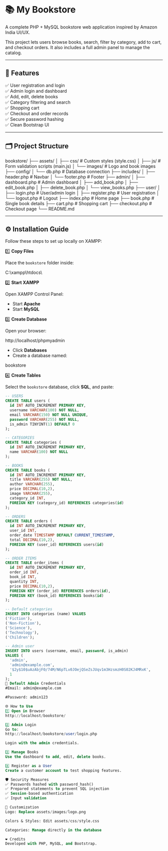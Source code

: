# 📚 My Bookstore

A complete PHP + MySQL bookstore web application inspired by Amazon India UI/UX.

This project lets users browse books, search, filter by category, add to cart, and checkout orders. It also includes a full admin panel to manage the catalog.

---

## 🚀 Features

✅ User registration and login  
✅ Admin login and dashboard  
✅ Add, edit, delete books  
✅ Category filtering and search  
✅ Shopping cart  
✅ Checkout and order records  
✅ Secure password hashing  
✅ Clean Bootstrap UI

---

## 🗂️ Project Structure

bookstore/
├── assets/
│ ├── css/ # Custom styles (style.css)
│ ├── js/ # Form validation scripts (main.js)
│ └── images/ # Logo and book images
├── config/
│ └── db.php # Database connection
├── includes/
│ ├── header.php # Navbar
│ └── footer.php # Footer
├── admin/
│ ├── dashboard.php # Admin dashboard
│ ├── add_book.php
│ ├── edit_book.php
│ ├── delete_book.php
│ └── view_books.php
├── user/
│ ├── login.php # User/admin login
│ ├── register.php # User registration
│ └── logout.php # Logout
├── index.php # Home page
├── book.php # Single book details
├── cart.php # Shopping cart
├── checkout.php # Checkout page
└── README.md

---

## ⚙️ Installation Guide

Follow these steps to set up locally on XAMPP:

1️⃣ **Copy Files**

Place the `bookstore` folder inside:

C:\xampp\htdocs\

2️⃣ **Start XAMPP**

Open XAMPP Control Panel:
- Start **Apache**
- Start **MySQL**

3️⃣ **Create Database**

Open your browser:

http://localhost/phpmyadmin

- Click **Databases**
- Create a database named:

bookstore

4️⃣ **Create Tables**

Select the `bookstore` database, click **SQL**, and paste:

```sql
-- USERS
CREATE TABLE users (
  id INT AUTO_INCREMENT PRIMARY KEY,
  username VARCHAR(100) NOT NULL,
  email VARCHAR(150) NOT NULL UNIQUE,
  password VARCHAR(255) NOT NULL,
  is_admin TINYINT(1) DEFAULT 0
);

-- CATEGORIES
CREATE TABLE categories (
  id INT AUTO_INCREMENT PRIMARY KEY,
  name VARCHAR(100) NOT NULL
);

-- BOOKS
CREATE TABLE books (
  id INT AUTO_INCREMENT PRIMARY KEY,
  title VARCHAR(255) NOT NULL,
  author VARCHAR(255),
  price DECIMAL(10,2),
  image VARCHAR(255),
  category_id INT,
  FOREIGN KEY (category_id) REFERENCES categories(id)
);

-- ORDERS
CREATE TABLE orders (
  id INT AUTO_INCREMENT PRIMARY KEY,
  user_id INT,
  order_date TIMESTAMP DEFAULT CURRENT_TIMESTAMP,
  total DECIMAL(10,2),
  FOREIGN KEY (user_id) REFERENCES users(id)
);

-- ORDER ITEMS
CREATE TABLE order_items (
  id INT AUTO_INCREMENT PRIMARY KEY,
  order_id INT,
  book_id INT,
  quantity INT,
  price DECIMAL(10,2),
  FOREIGN KEY (order_id) REFERENCES orders(id),
  FOREIGN KEY (book_id) REFERENCES books(id)
);

-- Default categories
INSERT INTO categories (name) VALUES
('Fiction'),
('Non-Fiction'),
('Science'),
('Technology'),
('Children');

-- Admin user
INSERT INTO users (username, email, password, is_admin)
VALUES (
  'admin',
  'admin@example.com',
  '$2y$10$uAzAbjF0/74M/N6pTLv0JOejQSeZsJUqv1m3HzsmzH0S02KJ4MRxK',
  1
);
🔑 Default Admin Credentials
#Email: admin@example.com

#Password: admin123

🌐 How to Use
1️⃣ Open in Browser
http://localhost/bookstore/

2️⃣ Admin Login
Go to:
http://localhost/bookstore/user/login.php

Login with the admin credentials.

3️⃣ Manage Books
Use the dashboard to add, edit, delete books.

4️⃣ Register as a User
Create a customer account to test shopping features.

🛡️ Security Measures
✅ Passwords hashed with password_hash()
✅ Prepared statements to prevent SQL injection
✅ Session-based authentication
✅ Input validation

🎨 Customization
Logo: Replace assets/images/logo.png

Colors & Styles: Edit assets/css/style.css

Categories: Manage directly in the database

❤️ Credits
Developed with PHP, MySQL, and Bootstrap.

